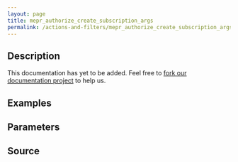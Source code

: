 ```yaml
---
layout: page
title: mepr_authorize_create_subscription_args
permalink: /actions-and-filters/mepr_authorize_create_subscription_args/
---
```


## Description

This documentation has yet to be added. Feel free to [fork our documentation project](https://github.com/caseproof/memberpress-docs) to help us.

## Examples


## Parameters


## Source

